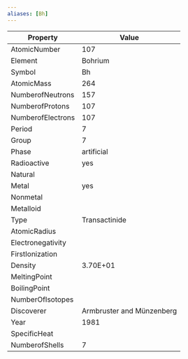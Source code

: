 ```yaml
---
aliases: [Bh]
---
```


| Property          | Value                     |
| ----------------- | ------------------------- |
| AtomicNumber      | 107                       |
| Element           | Bohrium                   |
| Symbol            | Bh                        |
| AtomicMass        | 264                       |
| NumberofNeutrons  | 157                       |
| NumberofProtons   | 107                       |
| NumberofElectrons | 107                       |
| Period            | 7                         |
| Group             | 7                         |
| Phase             | artificial                |
| Radioactive       | yes                       |
| Natural           |                           |
| Metal             | yes                       |
| Nonmetal          |                           |
| Metalloid         |                           |
| Type              | Transactinide             |
| AtomicRadius      |                           |
| Electronegativity |                           |
| FirstIonization   |                           |
| Density           | 3.70E+01                  |
| MeltingPoint      |                           |
| BoilingPoint      |                           |
| NumberOfIsotopes  |                           |
| Discoverer        | Armbruster and Münzenberg |
| Year              | 1981                      |
| SpecificHeat      |                           |
| NumberofShells    | 7                         |
